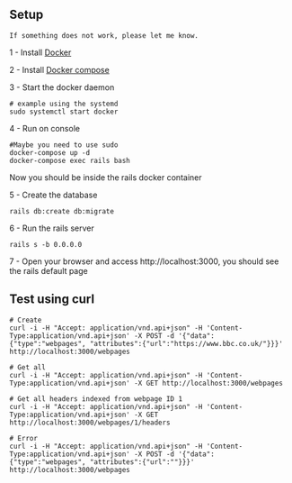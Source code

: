 ## Setup

    If something does not work, please let me know.

1 - Install [Docker](https://docs.docker.com/install/)

2 - Install [Docker compose](https://docs.docker.com/compose/install/)

3 - Start the docker daemon

```shellscript
# example using the systemd
sudo systemctl start docker
```

4 - Run on console

```shellscript
#Maybe you need to use sudo
docker-compose up -d
docker-compose exec rails bash
```

Now you should be inside the rails docker container

5 - Create the database

 ```shellscript
rails db:create db:migrate
 ```

6 - Run the rails server

 ```shellscript
rails s -b 0.0.0.0
 ```

7 - Open your browser and access http://localhost:3000, you should see the rails default page

## Test using curl

```shellscript
# Create
curl -i -H "Accept: application/vnd.api+json" -H 'Content-Type:application/vnd.api+json' -X POST -d '{"data": {"type":"webpages", "attributes":{"url":"https://www.bbc.co.uk/"}}}' http://localhost:3000/webpages

# Get all
curl -i -H "Accept: application/vnd.api+json" -H 'Content-Type:application/vnd.api+json' -X GET http://localhost:3000/webpages

# Get all headers indexed from webpage ID 1
curl -i -H "Accept: application/vnd.api+json" -H 'Content-Type:application/vnd.api+json' -X GET http://localhost:3000/webpages/1/headers

# Error
curl -i -H "Accept: application/vnd.api+json" -H 'Content-Type:application/vnd.api+json' -X POST -d '{"data": {"type":"webpages", "attributes":{"url":""}}}' http://localhost:3000/webpages
```
